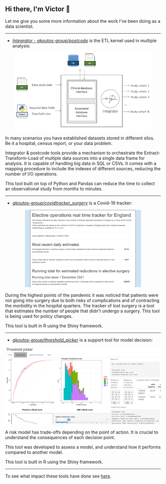 ## Hi there, I'm Victor 👋

Let me give you some more information about the work I've been doing as a data scientist.

---

- *[Integrator - gkoutos-group/postcode](https://github.com/gkoutos-group/postcode)* is the ETL kernel used in multiple analysis:

<p align="center">
  <img src="./integrator.png" alt="Integrator" height="250">
</p>

In many scenarios you have established datasets stored in different silos. Be it a hospital, census report, or your data problem. 

Integrator & postcode tools provide a mechanism to orchestrate the Extract-Transform-Load of multiple data sources into a single data frame for analysis. It is capable of handling big data in SQL or CSVs. It comes with a mapping procedure to include the indexes of different sources, reducing the number of I/O operations.

This tool built on top of Python and Pandas can reduce the time to collect an observational study from months to minutes.

---

- *[gkoutos-group/covidtracker_surgery](https://github.com/gkoutos-group/covidtracker_surgery)* is a Covid-19 tracker:

<p align="center">
  <img src="./covidsurg_tracker.png" alt="CovidSurg Tracker figure" height="250">
</p>

During the highest points of the pandemic it was noticed that patients were not going into surgery due to both risks of complications and of contracting the morbidity in the hospital quarters. The tracker of lost surgery is a tool that estimates the number of people that didn't undergo a surgery. This tool is being used for policy changes.

This tool is built in R using the Shiny framework.

---

- *[gkoutos-group/threshold_picker](https://github.com/gkoutos-group/threshold_picker)* is a support tool for model decision:

<p align="center">
  <img src="./threshold_picker2.png" alt="Threshold picker" height="250">
</p>

A risk model has trade-offs depending on the point of action. It is crucial to understand the consequences of each decision point.

This tool was developed to assess a model, and understand how it performs compared to another model.

This tool is built in R using the Shiny framework.

---

To see what impact these tools have done see [here](https://scholar.google.com/citations?user=DoD54yUAAAAJ&hl=en).
